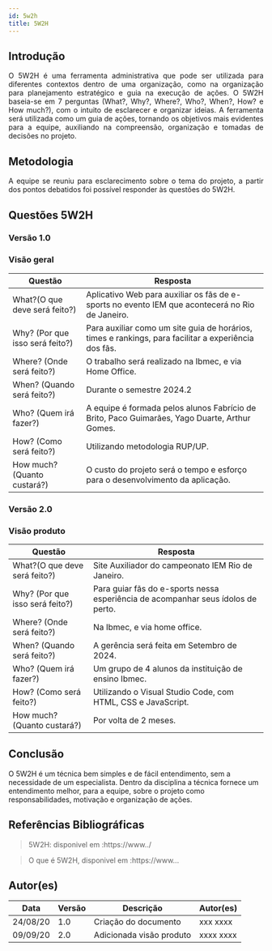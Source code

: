 ```yaml
---
id: 5w2h
title: 5W2H
---
```


## Introdução

<p align = "justify">
    O 5W2H é uma ferramenta administrativa  que pode ser utilizada para diferentes contextos dentro de uma organização, como na organização para planejamento estratégico e guia na execução de ações. O 5W2H baseia-se em 7 perguntas (What?, Why?, Where?, Who?, When?, How? e How much?), com o intuito de esclarecer e organizar ideias. A ferramenta será utilizada como um guia de ações, tornando os objetivos mais evidentes para a equipe, auxiliando na compreensão, organização e tomadas de decisões no projeto.
</p>

## Metodologia

<p align = "justify">
    A equipe se reuniu para esclarecimento sobre o tema do projeto, a partir dos pontos debatidos foi possível responder às questões do 5W2H.  
</p>


## Questões 5W2H

### Versão 1.0

### Visão geral

|Questão|Resposta|
|-------|--------|
|What?(O que deve será feito?)|Aplicativo Web para auxiliar os fãs de e-sports no evento IEM que acontecerá no Rio de Janeiro.|
|Why? (Por que isso será feito?)|Para auxiliar como um site guia de horários, times e rankings, para facilitar a experiência dos fãs.|
|Where? (Onde será feito?)|O trabalho será realizado na Ibmec, e via Home Office.|
|When? (Quando será feito?)|Durante o semestre 2024.2|
|Who? (Quem irá fazer?)|A equipe é formada pelos alunos Fabrício de Brito, Paco Guimarães, Yago Duarte, Arthur Gomes.|
|How? (Como será feito?)|Utilizando metodologia RUP/UP.|
|How much? (Quanto custará?)|O custo do projeto será o tempo e esforço para o desenvolvimento da aplicação.|


### Versão 2.0

### Visão produto

|Questão|Resposta|
|-------|--------|
|What?(O que deve será feito?)|Site Auxiliador do campeonato IEM Rio de Janeiro.|
|Why? (Por que isso será feito?)|Para guiar fãs do e-sports nessa esperiência de acompanhar seus ídolos de perto.|
|Where? (Onde será feito?)|Na Ibmec, e via home office.|
|When? (Quando será feito?)| A gerência será feita em Setembro de 2024.|
|Who? (Quem irá fazer?)|Um grupo de 4 alunos da instituição de ensino Ibmec.|
|How? (Como será feito?)|Utilizando o Visual Studio Code, com HTML, CSS e JavaScript.|
|How much? (Quanto custará?)|Por volta de 2 meses.|


## Conclusão

O 5W2H é um técnica bem simples e de fácil entendimento, sem a necessidade de um especialista. Dentro da disciplina a técnica fornece um entendimento melhor, para a equipe, sobre o projeto como responsabilidades, motivação e organização de ações.   
 
 
## Referências Bibliográficas
> 5W2H: disponivel em :https://www../

> O que é 5W2H, disponivel em :https://www...

## Autor(es)
| Data | Versão | Descrição | Autor(es) |
| -- | -- | -- | -- |
| 24/08/20 | 1.0 | Criação do documento | xxx xxxx | 
| 09/09/20 | 2.0 | Adicionada visão produto | xxxx xxxx | 